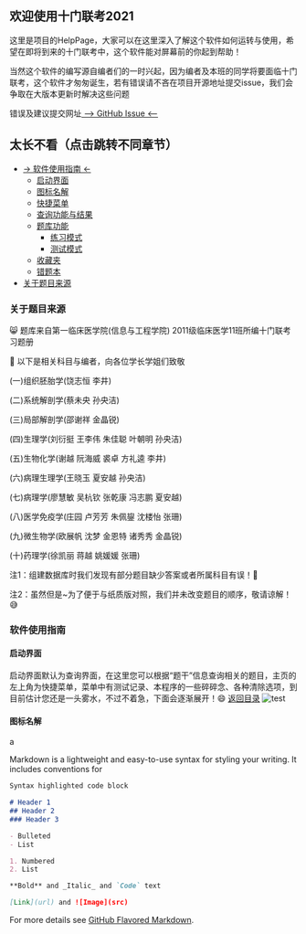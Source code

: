 ## 欢迎使用十门联考2021

这里是项目的HelpPage，大家可以在这里深入了解这个软件如何运转与使用，希望在即将到来的十门联考中，这个软件能对屏幕前的你起到帮助！

当然这个软件的编写源自编者们的一时兴起，因为编者及本班的同学将要面临十门联考，这个软件才匆匆诞生，若有错误请不吝在项目开源地址提交issue，我们会争取在大版本更新时解决这些问题

错误及建议提交网址[  --> GitHub Issue <--](https://github.com/jerryzuo0214/Integrated_Examination_Of_Ten_Subjects_WMU/issues)

## 太长不看（点击跳转不同章节）
* [-> 软件使用指南 <-](#软件使用指南)
    * [启动界面](#启动界面)
    * [图标名解](#图标名解)
    * [快捷菜单](#快捷菜单)
    * [查询功能与结果](#查询功能与结果)
    * [题库功能](#题库功能)
      * [练习模式](#练习模式)
      * [测试模式](#测试模式)
    * [收藏夹](#收藏夹)
    * [错题本](#错题本)
* [关于题目来源](#关于题目来源)


### 关于题目来源

:smile_cat: 题库来自第一临床医学院(信息与工程学院)  2011级临床医学11班所编十门联考习题册

:clap: 以下是相关科目与编者，向各位学长学姐们致敬

(一)组织胚胎学(饶志恒 李井)

(二)系统解剖学(蔡未央 孙央洁)

(三)局部解剖学(邵谢祥 金晶锐)

(四)生理学(刘衍挺 王李伟 朱佳聪 叶朝明 孙央洁)

(五)生物化学(谢越 阮海威 裘卓 方礼逵 李井)

(六)病理生理学(王晓玉 夏安越 孙央洁)

(七)病理学(廖慧敏 吴杭钦 张乾康 冯志鹏 夏安越)

(八)医学免疫学(庄园 卢芳芳 朱佩鋆 沈楼怡 张珊)

(九)微生物学(欧展帆 沈梦 金恩特 诸秀秀 金晶锐)

(十)药理学(徐凯丽 蒋越 姚媛媛 张珊)

注1：组建数据库时我们发现有部分题目缺少答案或者所属科目有误！:eyes:

注2：虽然但是~为了便于与纸质版对照，我们并未改变题目的顺序，敬请谅解！:sweat_smile:

### 软件使用指南
#### 启动界面

启动界面默认为查询界面，在这里您可以根据“题干”信息查询相关的题目，主页的左上角为快捷菜单，菜单中有测试记录、本程序的一些碎碎念、各种清除选项，到目前估计您还是一头雾水，不过不着急，下面会逐渐展开！:smile:  [返回目录](#软件使用指南)
![test](https://s3.ax1x.com/2021/01/26/sjUY1s.jpg)
#### 图标名解

a 










Markdown is a lightweight and easy-to-use syntax for styling your writing. It includes conventions for

```markdown
Syntax highlighted code block

# Header 1
## Header 2
### Header 3

- Bulleted
- List

1. Numbered
2. List

**Bold** and _Italic_ and `Code` text

[Link](url) and ![Image](src)
```

For more details see [GitHub Flavored Markdown](https://guides.github.com/features/mastering-markdown/).
